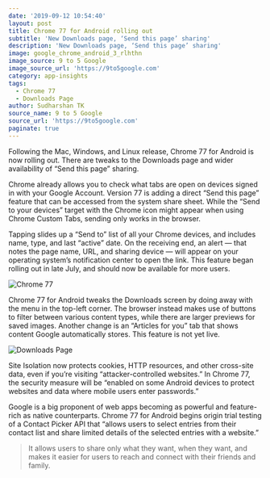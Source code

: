 ```yaml
---
date: '2019-09-12 10:54:40'
layout: post
title: Chrome 77 for Android rolling out
subtitle: 'New Downloads page, ‘Send this page’ sharing'
description: 'New Downloads page, ‘Send this page’ sharing'
image: google_chrome_android_3_rlhthn
image_source: 9 to 5 Google
image_source_url: 'https://9to5google.com'
category: app-insights
tags:
  - Chrome 77
  - Downloads Page
author: Sudharshan TK
source_name: 9 to 5 Google
source_url: 'https://9to5google.com'
paginate: true
---
```

Following the Mac, Windows, and Linux release, Chrome 77 for Android is now rolling out. There are tweaks to the Downloads page and wider availability of “Send this page” sharing.

Chrome already allows you to check what tabs are open on devices signed in with your Google Account. Version 77 is adding a direct “Send this page” feature that can be accessed from the system share sheet. While the “Send to your devices” target with the Chrome icon might appear when using Chrome Custom Tabs, sending only works in the browser.

Tapping slides up a “Send to” list of all your Chrome devices, and includes name, type, and last “active” date. On the receiving end, an alert — that notes the page name, URL, and sharing device —  will appear on your operating system’s notification center to open the link. This feature began rolling out in late July, and should now be available for more users.

![Chrome 77](https://res.cloudinary.com/read-write-tech/image/upload/v1568266005/chrome-77-android-send-this-page-2_kqsmnh.png "Chrome 77")

Chrome 77 for Android tweaks the Downloads screen by doing away with the menu in the top-left corner. The browser instead makes use of buttons to filter between various content types, while there are larger previews for saved images. Another change is an “Articles for you” tab that shows content Google automatically stores. This feature is not yet live.

![Downloads Page](https://res.cloudinary.com/read-write-tech/image/upload/v1568266064/chrome-77-downloads-1_gxd1pm.png "Downloads Page")

Site Isolation now protects cookies, HTTP resources, and other cross-site data, even if you’re visiting “attacker-controlled websites.” In Chrome 77, the security measure will be “enabled on some Android devices to protect websites and data where mobile users enter passwords.”

Google is a big proponent of web apps becoming as powerful and feature-rich as native counterparts. Chrome 77 for Android begins origin trial testing of a Contact Picker API that “allows users to select entries from their contact list and share limited details of the selected entries with a website.”

> It allows users to share only what they want, when they want, and makes it easier for users to reach and connect with their friends and family.
